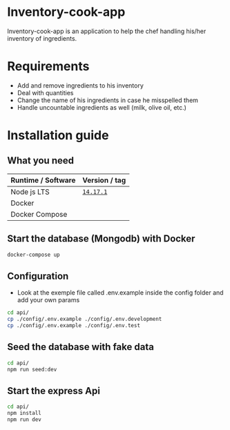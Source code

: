 # Inventory-cook-app

Inventory-cook-app is an application to help the chef handling his/her inventory of ingredients.

# Requirements

- Add and remove ingredients to his inventory
- Deal with quantities
- Change the name of his ingredients in case he misspelled them
- Handle uncountable ingredients as well (milk, olive oil, etc.)

# Installation guide

## What you need

| Runtime / Software | Version / tag                       |
| ------------------ | ----------------------------------- |
| Node js LTS        | [`14.17.1`](https://nodejs.org/en/) |
| Docker             |                                     |
| Docker Compose     |                                     |

## Start the database (Mongodb) with Docker

```sh
docker-compose up
```

## Configuration

- Look at the exemple file called .env.example inside the config folder and add your own params

```sh
cd api/
cp ./config/.env.example ./config/.env.development
cp ./config/.env.example ./config/.env.test

```

## Seed the database with fake data

```sh
cd api/
npm run seed:dev
```

## Start the express Api

```sh
cd api/
npm install
npm run dev
```
